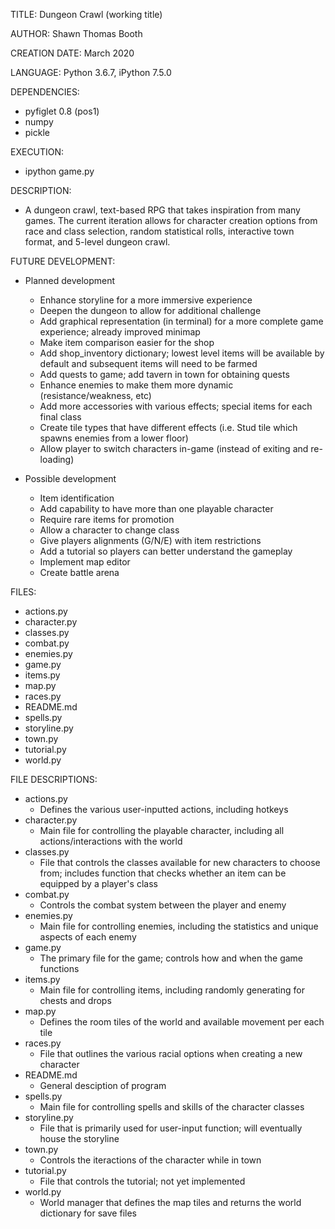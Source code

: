 TITLE: Dungeon Crawl (working title)

AUTHOR: Shawn Thomas Booth

CREATION DATE: March 2020

LANGUAGE: Python 3.6.7, iPython 7.5.0

DEPENDENCIES:
- pyfiglet 0.8 (pos1)
- numpy
- pickle

EXECUTION:
- ipython game.py
 
DESCRIPTION:
- A dungeon crawl, text-based RPG that takes inspiration from many games. The current iteration allows for character 
  creation options from race and class selection, random statistical rolls, interactive town format, and 5-level dungeon
  crawl.  

FUTURE DEVELOPMENT:
- Planned development
    - Enhance storyline for a more immersive experience
    - Deepen the dungeon to allow for additional challenge
    - Add graphical representation (in terminal) for a more complete game experience; already improved minimap
    - Make item comparison easier for the shop
    - Add shop_inventory dictionary; lowest level items will be available by default and subsequent items will need to 
      be farmed
    - Add quests to game; add tavern in town for obtaining quests
    - Enhance enemies to make them more dynamic (resistance/weakness, etc)
    - Add more accessories with various effects; special items for each final class
    - Create tile types that have different effects (i.e. Stud tile which spawns enemies from a lower floor)
    - Allow player to switch characters in-game (instead of exiting and re-loading)

- Possible development
    - Item identification
    - Add capability to have more than one playable character
    - Require rare items for promotion
    - Allow a character to change class
    - Give players alignments (G/N/E) with item restrictions
    - Add a tutorial so players can better understand the gameplay
    - Implement map editor
    - Create battle arena


FILES:
- actions.py
- character.py
- classes.py
- combat.py
- enemies.py
- game.py
- items.py
- map.py
- races.py
- README.md
- spells.py
- storyline.py
- town.py
- tutorial.py
- world.py

FILE DESCRIPTIONS:
- actions.py
    - Defines the various user-inputted actions, including hotkeys
- character.py
    - Main file for controlling the playable character, including all actions/interactions with the world
- classes.py
    - File that controls the classes available for new characters to choose from; includes function that checks whether 
      an item can be equipped by a player's class
- combat.py
    - Controls the combat system between the player and enemy
- enemies.py
    - Main file for controlling enemies, including the statistics and unique aspects of each enemy
- game.py
    - The primary file for the game; controls how and when the game functions
- items.py
    - Main file for controlling items, including randomly generating for chests and drops
- map.py
    - Defines the room tiles of the world and available movement per each tile
- races.py
    - File that outlines the various racial options when creating a new character
- README.md
    - General desciption of program
- spells.py
    - Main file for controlling spells and skills of the character classes
- storyline.py
    - File that is primarily used for user-input function; will eventually house the storyline
- town.py
    - Controls the iteractions of the character while in town
- tutorial.py
    - File that controls the tutorial; not yet implemented
- world.py
    - World manager that defines the map tiles and returns the world dictionary for save files
